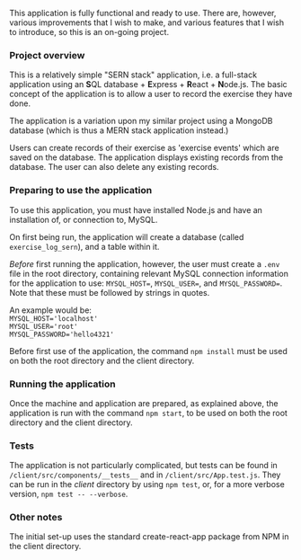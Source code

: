 This application is fully functional and ready to use. There are, however, various improvements that I wish to make, and various features that I wish to introduce, so this is an on-going project.

### Project overview
This is a relatively simple "SERN stack" application, 
i.e. a full-stack application using an **S**QL database + **E**xpress + **R**eact + **N**ode.js.
The basic concept of the application is to allow a user to record the exercise they have done.

The application is a variation upon my similar project using a MongoDB database (which is thus a MERN stack application instead.)

Users can create records of their exercise as 'exercise events' which are saved on the database. 
The application displays existing records from the database. 
The user can also delete any existing records. 

### Preparing to use the application
To use this application, you must have installed Node.js and have an installation of, or connection to, MySQL.

On first being run, the application will create a database (called `exercise_log_sern`), and a table within it.

*Before* first running the application, however, the user must create a `.env` file in the root directory, containing relevant MySQL connection information for the application to use: `MYSQL_HOST=`, `MYSQL_USER=`, and `MYSQL_PASSWORD=`. Note that these must be followed by strings in quotes. 

An example would be:  
`MYSQL_HOST='localhost'`  
`MYSQL_USER='root'`  
`MYSQL_PASSWORD='hello4321'`  

Before first use of the application, the command `npm install` must be used on both the root directory and the client directory.

### Running the application
Once the machine and application are prepared, as explained above, the application is run with the command `npm start`, to be used on both the root directory and the client directory.

### Tests 
The application is not particularly complicated, but tests can be found in `/client/src/components/__tests__` and in `/client/src/App.test.js`. They can be run in the *client* directory by using `npm test`, or, for a more verbose version, `npm test -- --verbose`.

### Other notes
The initial set-up uses the standard create-react-app package from NPM in the client directory.
